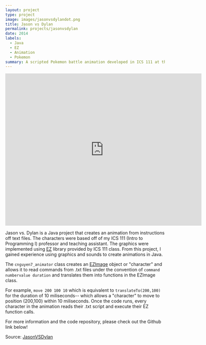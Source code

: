 ```yaml
---
layout: project
type: project
image: images/jasonvsdylandot.png
title: Jason vs Dylan
permalink: projects/jasonvsdylan
date: 2014
labels:
  - Java
  - EZ
  - Animation
  - Pokemon
summary: A scripted Pokemon battle animation developed in ICS 111 at the University of Hawaii at Manoa.
---
```

<iframe width="620" height="480" src="https://www.youtube.com/embed/EqaDmNBn5KA" frameborder="0" allowfullscreen></iframe>

Jason vs. Dylan is a Java project that creates an animation from instructions off text files. The characters were based off of my ICS 111 (Intro to Programming I) professor and teaching assistant. The graphics were implemented using [EZ](http://www2.hawaii.edu/~dylank/ics111/) library provided by ICS 111 class. From this project, I gained experience using graphics and sounds to create animations in Java.

The ``cnguyen7_animator`` class creates an [EZImage](http://www2.hawaii.edu/~dylank/ics111/doc/) object or "character" and allows it to read commands from .txt files under the convention of ``command numbervalue duration`` and translates them into functions in the EZImage class.

For example, ``move 200 100 10`` which is equivalent to ``translateTo(200,100)`` for the duration of 10 miliseconds-- which allows a "character" to move to position (200,100) within 10 miliseconds. Once the code runs, every character in the animation reads their .txt script and execute their EZ function calls. 

For more information and the code repository, please check out the Github link below! 
 
Source: <a href="https://github.com/chrisnguyenhi/JasonVSDylan"><i class="large github icon"></i>JasonVSDylan</a>
